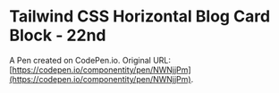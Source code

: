 # Tailwind CSS Horizontal Blog Card Block - 22nd

A Pen created on CodePen.io. Original URL: [https://codepen.io/componentity/pen/NWNjjPm](https://codepen.io/componentity/pen/NWNjjPm).


